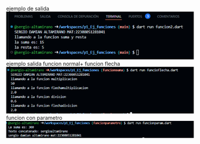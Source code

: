ejemplo de salida
![alt text](image.png)
ejemplo salida funcion
normal+ funcion flecha
![alt text](image-1.png)
funcion con parametro
![alt text](image-3.png)